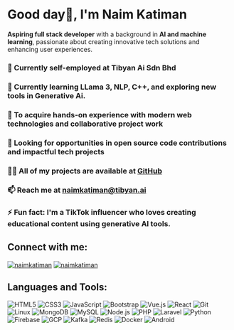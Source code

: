 # Good day👋, I'm **Naim Katiman**

**Aspiring full stack developer** with a background in **AI and machine learning**, passionate about creating innovative tech solutions and enhancing user experiences.

### 🔭 Currently self-employed at **Tibyan Ai Sdn Bhd**

### 🌱 Currently learning **LLama 3, NLP, C++,** and exploring new tools in **Generative Ai**.

### 👯 To acquire hands-on experience with modern web technologies and collaborative project work

### 🤝 Looking for opportunities in **open source code contributions** and **impactful tech projects**

### 👨‍💻 All of my projects are available at [**GitHub**](https://github.com/naimkatiman)

### 📫 Reach me at **naimkatiman@tibyan.ai**

### ⚡ Fun fact: I'm a **TikTok influencer** who loves creating educational content using **generative AI tools**.

## Connect with me:
<p align="left">
  <a href="https://www.linkedin.com/in/naimkatiman" target="_blank"><img align="center" src="https://img.shields.io/badge/-LinkedIn-0e76a8?style=for-the-badge&logo=Linkedin&logoColor=white" alt="naimkatiman" /></a>
  <a href="https://twitter.com/naimkatiman" target="_blank"><img align="center" src="https://img.shields.io/badge/-Twitter-1DA1F2?style=for-the-badge&logo=Twitter&logoColor=white" alt="naimkatiman" /></a>
</p>

## Languages and Tools:
<p align="left">
  <img src="https://img.shields.io/badge/HTML5-E34F26?style=for-the-badge&logo=html5&logoColor=white" alt="HTML5" />
  <img src="https://img.shields.io/badge/CSS3-1572B6?style=for-the-badge&logo=css3&logoColor=white" alt="CSS3" />
  <img src="https://img.shields.io/badge/JavaScript-F7DF1E?style=for-the-badge&logo=javascript&logoColor=black" alt="JavaScript" />
  <img src="https://img.shields.io/badge/Bootstrap-563D7C?style=for-the-badge&logo=bootstrap&logoColor=white" alt="Bootstrap" />
  <img src="https://img.shields.io/badge/Vue.js-4FC08D?style=for-the-badge&logo=vue.js&logoColor=white" alt="Vue.js" />
  <img src="https://img.shields.io/badge/React-61DAFB?style=for-the-badge&logo=react&logoColor=black" alt="React" />
  <img src="https://img.shields.io/badge/Git-F05032?style=for-the-badge&logo=git&logoColor=white" alt="Git" />
  <img src="https://img.shields.io/badge/Linux-FCC624?style=for-the-badge&logo=linux&logoColor=black" alt="Linux" />
  <img src="https://img.shields.io/badge/MongoDB-4EA94B?style=for-the-badge&logo=mongodb&logoColor=white" alt="MongoDB" />
  <img src="https://img.shields.io/badge/MySQL-4479A1?style=for-the-badge&logo=mysql&logoColor=white" alt="MySQL" />
  <img src="https://img.shields.io/badge/Node.js-339933?style=for-the-badge&logo=nodedotjs&logoColor=white" alt="Node.js" />
  <img src="https://img.shields.io/badge/PHP-777BB4?style=for-the-badge&logo=php&logoColor=white" alt="PHP" />
  <img src="https://img.shields.io/badge/Laravel-FF2D20?style=for-the-badge&logo=laravel&logoColor=white" alt="Laravel" />
  <img src="https://img.shields.io/badge/Python-3776AB?style=for-the-badge&logo=python&logoColor=white" alt="Python" />
  <img src="https://img.shields.io/badge/Firebase-FFCA28?style=for-the-badge&logo=firebase&logoColor=black" alt="Firebase" />
  <img src="https://img.shields.io/badge/GCP-4285F4?style=for-the-badge&logo=googlecloud&logoColor=white" alt="GCP" />
  <img src="https://img.shields.io/badge/Kafka-231F20?style=for-the-badge&logo=apachekafka&logoColor=white" alt="Kafka" />
  <img src="https://img.shields.io/badge/Redis-DC382D?style=for-the-badge&logo=redis&logoColor=white" alt="Redis" />
  <img src="https://img.shields.io/badge/Docker-2496ED?style=for-the-badge&logo=docker&logoColor=white" alt="Docker" />
  <img src="https://img.shields.io/badge/Android-3DDC84?style=for-the-badge&logo=android&logoColor=white" alt="Android" />
</p>

